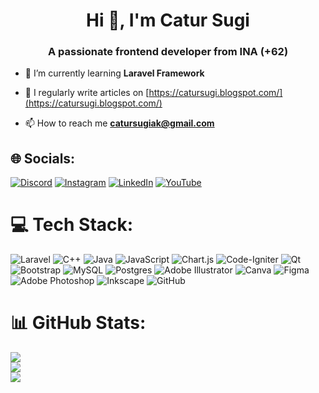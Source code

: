 <h1 align="center">Hi 👋, I'm Catur Sugi</h1>
<h3 align="center">A passionate frontend developer from INA (+62)</h3>

- 🌱 I’m currently learning **Laravel Framework**

- 📝 I regularly write articles on [https://catursugi.blogspot.com/](https://catursugi.blogspot.com/)

- 📫 How to reach me **catursugiak@gmail.com**

## 🌐 Socials:
[![Discord](https://img.shields.io/badge/Discord-%237289DA.svg?logo=discord&logoColor=white)](https://discord.gg/noasma) [![Instagram](https://img.shields.io/badge/Instagram-%23E4405F.svg?logo=Instagram&logoColor=white)](https://instagram.com/catursugi.id) [![LinkedIn](https://img.shields.io/badge/LinkedIn-%230077B5.svg?logo=linkedin&logoColor=white)](https://linkedin.com/in/catur-sugi) [![YouTube](https://img.shields.io/badge/YouTube-%23FF0000.svg?logo=YouTube&logoColor=white)](https://youtube.com/@catursugi1205) 

# 💻 Tech Stack:
![Laravel](https://img.shields.io/badge/laravel-%23FF2D20.svg?style=for-the-badge&logo=laravel&logoColor=white) ![C++](https://img.shields.io/badge/c++-%2300599C.svg?style=for-the-badge&logo=c%2B%2B&logoColor=white) ![Java](https://img.shields.io/badge/java-%23ED8B00.svg?style=for-the-badge&logo=openjdk&logoColor=white) ![JavaScript](https://img.shields.io/badge/javascript-%23323330.svg?style=for-the-badge&logo=javascript&logoColor=%23F7DF1E) ![Chart.js](https://img.shields.io/badge/chart.js-F5788D.svg?style=for-the-badge&logo=chart.js&logoColor=white) ![Code-Igniter](https://img.shields.io/badge/CodeIgniter-%23EF4223.svg?style=for-the-badge&logo=codeIgniter&logoColor=white) ![Qt](https://img.shields.io/badge/Qt-%23217346.svg?style=for-the-badge&logo=Qt&logoColor=white) ![Bootstrap](https://img.shields.io/badge/bootstrap-%238511FA.svg?style=for-the-badge&logo=bootstrap&logoColor=white) ![MySQL](https://img.shields.io/badge/mysql-4479A1.svg?style=for-the-badge&logo=mysql&logoColor=white) ![Postgres](https://img.shields.io/badge/postgres-%23316192.svg?style=for-the-badge&logo=postgresql&logoColor=white) ![Adobe Illustrator](https://img.shields.io/badge/adobe%20illustrator-%23FF9A00.svg?style=for-the-badge&logo=adobe%20illustrator&logoColor=white) ![Canva](https://img.shields.io/badge/Canva-%2300C4CC.svg?style=for-the-badge&logo=Canva&logoColor=white) ![Figma](https://img.shields.io/badge/figma-%23F24E1E.svg?style=for-the-badge&logo=figma&logoColor=white) ![Adobe Photoshop](https://img.shields.io/badge/adobe%20photoshop-%2331A8FF.svg?style=for-the-badge&logo=adobe%20photoshop&logoColor=white) ![Inkscape](https://img.shields.io/badge/Inkscape-e0e0e0?style=for-the-badge&logo=inkscape&logoColor=080A13) ![GitHub](https://img.shields.io/badge/github-%23121011.svg?style=for-the-badge&logo=github&logoColor=white)
# 📊 GitHub Stats:
![](https://github-readme-stats.vercel.app/api?username=CaturSugi&theme=dark&hide_border=false&include_all_commits=true&count_private=false)<br/>
![](https://github-readme-streak-stats.herokuapp.com/?user=CaturSugi&theme=dark&hide_border=false)<br/>
![](https://github-readme-stats.vercel.app/api/top-langs/?username=CaturSugi&theme=dark&hide_border=false&include_all_commits=true&count_private=false&layout=compact)

